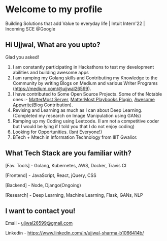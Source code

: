 # Welcome to my profile

Building Solutions that add Value to everyday life | Intuit Intern'22 | Incoming SCE @Google

## Hi Ujjwal, What are you upto?
Glad you asked!
1. I am constantly participating in Hackathons to test my development abilities and building awesome apps
2. I am ramping my Golang skills and Contributing my Knowledge to the Community by writing Blogs on Medium and various Writer Programs (https://medium.com/@ujjwal26599).
3. I have contributed to Some Open Source Projects. Some of the Notable ones :- [MatterMost Server](https://github.com/mattermost/mattermost-server/pulls?q=is%3Apr+author%3Ashadowshot-x), [MatterMost Playbooks Plugin](https://github.com/mattermost/mattermost-plugin-playbooks/pulls?q=is%3Apr+author%3Ashadowshot-x+), [Awesome Appwrite](https://github.com/appwrite/awesome-appwrite/pull/97)(Blog Contribution).
4. Revising and Learning as much as I can about Deep Learning.(Completed my research on Image Manipulation using GANs)
5. Ramping up my Coding using Leetcode. (I am not a competitive coder but I would be lying if I told you that I do not enjoy coding)
6. Looking for Opportunities. (Isnt Everyone!)
7. BTech + Mtech in Information Technology from IIIT Gwalior.

## What Tech Stack are you familiar with?

[Fav. Tools] - Golang, Kubernetes, AWS, Docker, Travis CI

[Frontend] - JavaScript, React, jQuery, CSS

[Backend] - Node, Django(Ongoing)

[Research] - Deep Learning, Machine Learning, Flask, GANs, NLP

## I want to contact you!
Email - ujjwal26599@gmail.com

Linkedin - https://www.linkedin.com/in/ujjwal-sharma-b1066414b/
